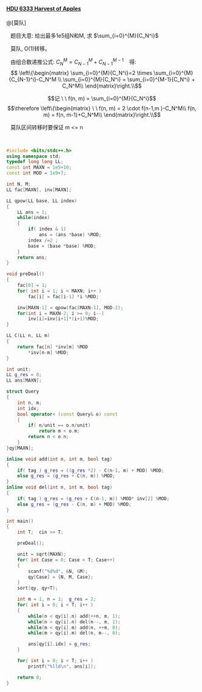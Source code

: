 #### [HDU 6333 Harvest of Apples](http://acm.hdu.edu.cn/showproblem.php?pid=6333)
@[莫队]

&ensp; 题目大意: 给出最多1e5组N和M, 求 $\sum_{i=0}^{M}{C_N^i}$ 

&ensp;  莫队, O(1)转移。

&ensp; 由组合数递推公式: $C_N^M = C_{N-1}^M+C_{N-1}^{M-1}$
&ensp; 得: 
$$
\left\{\begin{matrix}
\sum_{i=0}^{M}{C_N^i}=2 \times \sum_{i=0}^{M}{C_{N-1}^i}-C_N^M \\
\sum_{i=0}^{M}{C_N^i} = \sum_{i=0}^{M-1}{C_N^i} + C_N^M\\
\end{matrix}\right.\\$$

$$记 \ \ f(n, m) = \sum_{i=0}^{M}{C_N^i}$$
$$\therefore \left\{\begin{matrix}
\ \ f(n, m) = 2 \cdot f(n-1,m )-C_N^M\\
f(n, m) = f(n, m-1)+C_N^M\\
\end{matrix}\right.\\$$

&ensp; 莫队区间转移时要保证 m <= n

&nbsp;

```cpp
#include <bits/stdc++.h>
using namespace std;
typedef long long LL;
const int MAXN = 1e5+10;
const int MOD = 1e9+7;

int N, M;
LL fac[MAXN], inv[MAXN];

LL qpow(LL base, LL index)
{
    LL ans = 1;
    while(index)
    {
        if( index & 1)
            ans = (ans *base) %MOD;
        index /=2 ;
        base = (base *base) %MOD;
    }
    return ans;
}

void preDeal()
{
    fac[0] = 1;
    for( int i = 1; i < MAXN; i++ )
    	fac[i] = fac[i-1] *i %MOD;

    inv[MAXN-1] = qpow(fac[MAXN-1], MOD-2);
    for(int i = MAXN-2; i >= 0; i--)
        inv[i]=inv[i+1]*(i+1)%MOD;
}

LL C(LL n, LL m)
{
    return fac[n] *inv[m] %MOD
		*inv[n-m] %MOD;
}

int unit;
LL g_res = 0;
LL ans[MAXN];

struct Query
{
    int n, m;
    int idx;
    bool operator< (const Query& o) const
    {
        if( n/unit == o.n/unit)
			return m < o.m;
        return n < o.n;
    }
}qy[MAXN];

inline void add(int n, int m, bool tag)
{
    if( tag ) g_res = ((g_res *2) - C(n-1, m) + MOD) %MOD;
    else g_res = (g_res + C(n, m)) %MOD;
}
inline void del(int n, int m, bool tag)
{
    if( tag ) g_res = (g_res + C(n-1, m)) %MOD* inv[2] %MOD;
    else g_res = (g_res - C(n, m) + MOD) %MOD;
}

int main()
{
    int T;  cin >> T;

    preDeal();

    unit = sqrt(MAXN);
    for( int Case = 0; Case < T; Case++)
    {
        scanf("%d%d", &N, &M);
        qy[Case] = {N, M, Case};
    }
    sort(qy, qy+T);

    int m = 1, n = 1;  g_res = 2;
    for( int i = 0; i < T; i++ )
    {
        while(n < qy[i].n) add(++n, m, 1);
        while(n > qy[i].n) del(n--, m, 1);
        while(m < qy[i].m) add(n, ++m, 0);
        while(m > qy[i].m) del(n, m--, 0);

        ans[qy[i].idx] = g_res;
    }

    for( int i = 0; i < T; i++ )
        printf("%lld\n", ans[i]);

    return 0;
}
```
